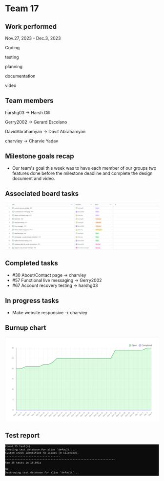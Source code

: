 
# Team 17

## Work performed

Nov.27, 2023 - Dec.3, 2023

Coding

testing

planning

documentation

video

## Team members

harshg03 -> Harsh Gill

Gerry2002 -> Gerard Escolano

DavidAbrahamyan -> Davit Abrahamyan

charviey -> Charvie Yadav

## Milestone goals recap

- Our team's goal this week was to have each member of our groups two features done before the milestone deadline and complete the design document and video. 


## Associated board tasks

![Screenshot](images/ProjectBoardScreenshotWeek13.png)

## Completed tasks

- #30 About/Contact page -> charviey
- #57 Functional live messaging -> Gerry2002
- #67 Account recovery testing -> harshg03


## In progress tasks

- Make website responsive -> charviey


## Burnup chart

![Screenshot](images/burnupchartweek13.png)

## Test report

![Screenshot](images/TestsPassingWeek13.png) 
